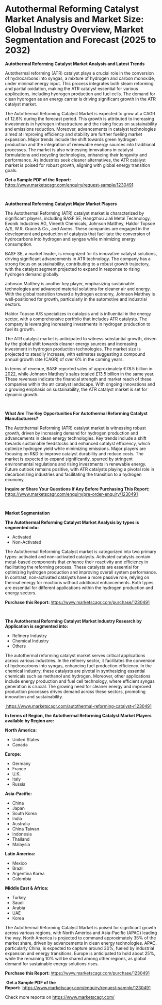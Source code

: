 <p><h1>Autothermal Reforming Catalyst Market Analysis and Market Size: Global Industry Overview, Market Segmentation and Forecast (2025 to 2032)</h1></p><p><strong>Autothermal Reforming Catalyst Market Analysis and Latest Trends</strong></p>
<p><p>Autothermal reforming (ATR) catalyst plays a crucial role in the conversion of hydrocarbons into syngas, a mixture of hydrogen and carbon monoxide, under minimal energy input. This process integrates both steam reforming and partial oxidation, making the ATR catalyst essential for various applications, including hydrogen production and fuel cells. The demand for clean hydrogen as an energy carrier is driving significant growth in the ATR catalyst market.</p><p>The Autothermal Reforming Catalyst Market is expected to grow at a CAGR of 12.6% during the forecast period. This growth is attributed to increasing investments in hydrogen infrastructure and the rising focus on sustainability and emissions reduction. Moreover, advancements in catalyst technologies aimed at improving efficiency and stability are further fueling market expansion. Major trends include the shift towards green hydrogen production and the integration of renewable energy sources into traditional processes. The market is also witnessing innovations in catalyst formulations and recycling technologies, enhancing their longevity and performance. As industries seek cleaner alternatives, the ATR catalyst market is poised for robust growth, aligning with global energy transition goals.</p></p>
<p><strong>Get a Sample PDF of the Report:&nbsp;</strong> <a href="https://www.marketscagr.com/enquiry/request-sample/1230491?utm_campaign=2998&utm_medium=2&utm_source=Github&utm_content=ia&utm_term=03042025&utm_id=autothermal-reforming-catalyst">https://www.marketscagr.com/enquiry/request-sample/1230491</a></p>
<p>&nbsp;</p>
<p><strong>Autothermal Reforming Catalyst Major Market Players</strong></p>
<p><p>The Autothermal Reforming (ATR) catalyst market is characterized by significant players, including BASF SE, Hangzhou Jiali Metal Technology, Evonik Industries AG, Vineeth Chemicals, Johnson Matthey, Haldor Topsoe A/S, W.R. Grace & Co., and Axens. These companies are engaged in the development and production of catalysts that facilitate the conversion of hydrocarbons into hydrogen and syngas while minimizing energy consumption.</p><p>BASF SE, a market leader, is recognized for its innovative catalyst solutions, driving significant advancements in ATR technology. The company has a strong focus on sustainability, contributing to a robust growth trajectory, with the catalyst segment projected to expand in response to rising hydrogen demand globally. </p><p>Johnson Matthey is another key player, emphasizing sustainable technologies and advanced material solutions for cleaner air and energy. With the global transition toward a hydrogen economy, Johnson Matthey is well-positioned for growth, particularly in the automotive and industrial sectors. </p><p>Haldor Topsoe A/S specializes in catalysis and is influential in the energy sector, with a comprehensive portfolio that includes ATR catalysts. The company is leveraging increasing investments in hydrogen production to fuel its growth. </p><p>The ATR catalyst market is anticipated to witness substantial growth, driven by the global shift towards cleaner energy sources and increasing investment in hydrogen production technologies. The market size is projected to steadily increase, with estimates suggesting a compound annual growth rate (CAGR) of over 6% in the coming years.</p><p>In terms of revenue, BASF reported sales of approximately €78.5 billion in 2022, while Johnson Matthey's sales totaled £13.5 billion in the same year. These revenues indicate the financial strength and market reach of these companies within the atr catalyst landscape. With ongoing innovations and a growing emphasis on sustainability, the ATR catalyst market is set for dynamic growth.</p></p>
<p>&nbsp;</p>
<p><strong>What Are The Key Opportunities For Autothermal Reforming Catalyst Manufacturers?</strong></p>
<p><p>The Autothermal Reforming (ATR) catalyst market is witnessing robust growth, driven by increasing demand for hydrogen production and advancements in clean energy technologies. Key trends include a shift towards sustainable feedstocks and enhanced catalyst efficiency, which optimize hydrogen yield while minimizing emissions. Major players are focusing on R&D to improve catalyst durability and reduce costs. The market is expected to expand significantly, spurred by stringent environmental regulations and rising investments in renewable energy. Future outlook remains positive, with ATR catalysts playing a pivotal role in decarbonizing industries and facilitating the transition to a hydrogen economy.</p></p>
<p><strong>Inquire or Share Your Questions If Any Before Purchasing This Report:</strong> <a href="https://www.marketscagr.com/enquiry/pre-order-enquiry/1230491?utm_campaign=2998&utm_medium=2&utm_source=Github&utm_content=ia&utm_term=03042025&utm_id=autothermal-reforming-catalyst">https://www.marketscagr.com/enquiry/pre-order-enquiry/1230491</a></p>
<p>&nbsp;</p>
<p><strong>Market Segmentation</strong></p>
<p><strong>The Autothermal Reforming Catalyst Market Analysis by types is segmented into:</strong></p>
<p><ul><li>Activated</li><li>Non-Activated</li></ul></p>
<p><p>The Autothermal Reforming Catalyst market is categorized into two primary types: activated and non-activated catalysts. Activated catalysts contain metal-based components that enhance their reactivity and efficiency in facilitating the reforming process. These catalysts are essential for optimizing hydrogen production and improving overall system performance. In contrast, non-activated catalysts have a more passive role, relying on thermal energy for reactions without additional enhancements. Both types are essential for different applications within the hydrogen production and energy sectors.</p></p>
<p><strong>Purchase this Report:&nbsp;</strong><a href="https://www.marketscagr.com/purchase/1230491?utm_campaign=2998&utm_medium=2&utm_source=Github&utm_content=ia&utm_term=03042025&utm_id=autothermal-reforming-catalyst">https://www.marketscagr.com/purchase/1230491</a></p>
<p>&nbsp;</p>
<p><strong>The Autothermal Reforming Catalyst Market Industry Research by Application is segmented into:</strong></p>
<p><ul><li>Refinery Industry</li><li>Chemical Industry</li><li>Others</li></ul></p>
<p><p>The autothermal reforming catalyst market serves critical applications across various industries. In the refinery sector, it facilitates the conversion of hydrocarbons into syngas, enhancing fuel production efficiency. In the chemical industry, these catalysts are pivotal in synthesizing essential chemicals such as methanol and hydrogen. Moreover, other applications include energy production and fuel cell technology, where efficient syngas generation is crucial. The growing need for cleaner energy and improved production processes drives demand across these sectors, promoting innovation and sustainability.</p></p>
<p><a href="https://www.marketscagr.com/autothermal-reforming-catalyst-r1230491?utm_campaign=2998&utm_medium=2&utm_source=Github&utm_content=ia&utm_term=03042025&utm_id=autothermal-reforming-catalyst">&nbsp;https://www.marketscagr.com/autothermal-reforming-catalyst-r1230491</a></p>
<p><strong>In terms of Region, the Autothermal Reforming Catalyst Market Players available by Region are:</strong></p>
<p>
    <p> <strong> North America: </strong>
        <ul>
            <li>United States</li>
            <li>Canada</li>
        </ul>
        </p> 
    <p> <strong> Europe: </strong>
        <ul>
            <li>Germany</li>
            <li>France</li>
            <li>U.K.</li>
            <li>Italy</li>
            <li>Russia</li>
        </ul>
        </p> 
    <p> <strong> Asia-Pacific: </strong>
        <ul>
            <li>China</li>
            <li>Japan</li>
            <li>South Korea</li>
            <li>India</li>
            <li>Australia</li>
            <li>China Taiwan</li>
            <li>Indonesia</li>
            <li>Thailand</li>
            <li>Malaysia</li>
        </ul>
        </p> 
    <p> <strong> Latin America: </strong>
        <ul>
            <li>Mexico</li>
            <li>Brazil</li>
            <li>Argentina Korea</li>
            <li>Colombia</li>
        </ul>
        </p> 
    <p> <strong> Middle East & Africa: </strong>
        <ul>
            <li>Turkey</li>
            <li>Saudi</li>
            <li>Arabia</li>
            <li>UAE</li>
            <li>Korea</li>
        </ul>
    </p>
    </p>
<p><p>The Autothermal Reforming Catalyst Market is poised for significant growth across various regions, with North America and Asia-Pacific (APAC) leading the way. North America is projected to command approximately 35% of the market share, driven by advancements in clean energy technologies. APAC, particularly China, is expected to capture around 30%, fueled by industrial expansion and energy transitions. Europe is anticipated to hold about 25%, while the remaining 10% will be shared among other regions, as global demand for sustainable energy solutions rises.</p></p>
<p><strong>Purchase this Report: </strong><a href="https://www.marketscagr.com/purchase/1230491?utm_campaign=2998&utm_medium=2&utm_source=Github&utm_content=ia&utm_term=03042025&utm_id=autothermal-reforming-catalyst">https://www.marketscagr.com/purchase/1230491</a></p>
<p>&nbsp;<strong>Get a Sample PDF of the Report:&nbsp;&nbsp;</strong><a href="https://www.marketscagr.com/enquiry/request-sample/1230491?utm_campaign=2998&utm_medium=2&utm_source=Github&utm_content=ia&utm_term=03042025&utm_id=autothermal-reforming-catalyst">https://www.marketscagr.com/enquiry/request-sample/1230491</a></p>
<p><strong></strong></p>
<p>Check more reports on <a href="https://www.marketscagr.com/?utm_campaign=2998&utm_medium=2&utm_source=Github&utm_content=ia&utm_term=03042025&utm_id=autothermal-reforming-catalyst">https://www.marketscagr.com/</a></p>